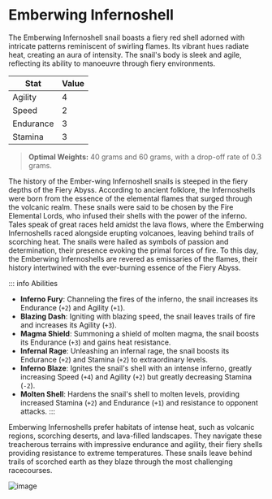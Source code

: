 <script setup>
    import Column from '@/components/2-3Column.vue'
    import Imgs from '@/components/3Images.vue'
</script>

# Emberwing Infernoshell

The Emberwing Infernoshell snail boasts a fiery red shell adorned with intricate patterns reminiscent of swirling flames. Its vibrant hues radiate heat, creating an aura of intensity. The snail's body is sleek and agile, reflecting its ability to manoeuvre through fiery environments.

<Imgs 
    img1="/snailrace/OIG.Qv0wJ5.jpeg"
    img2="/snailrace/OIG.jpeg"
    img3="/snailrace/_21196d25-2a20-40f1-8bc0-c4308d171ffb.jpeg"
/>

| Stat      | Value |
| --------- | ----- |
| Agility   |   4   |
| Speed     |   2   |
| Endurance |   3   |
| Stamina   |   3   |

> **Optimal Weights:** 40 grams and 60 grams, with a drop-off rate of 0.3 grams.

The history of the Ember-wing Infernoshell snails is steeped in the fiery depths of the Fiery Abyss. According to ancient folklore, the Infernoshells were born from the essence of the elemental flames that surged through the volcanic realm. These snails were said to be chosen by the Fire Elemental Lords, who infused their shells with the power of the inferno. Tales speak of great races held amidst the lava flows, where the Emberwing Infernoshells raced alongside erupting volcanoes, leaving behind trails of scorching heat. The snails were hailed as symbols of passion and determination, their presence evoking the primal forces of fire. To this day, the Emberwing Infernoshells are revered as emissaries of the flames, their history intertwined with the ever-burning essence of the Fiery Abyss.

<Column>
    <template #left>Advantages</template>
    <template #right>
        The Ember-wing Infernoshell excels on Grass Tracks and Rough Forest Trails. It performs well in sprint races.
    </template>
</Column>
<Column>
    <template #left>Disadvantages</template>
    <template #right>
        This snail may struggle on Synthetic Turf Tracks and Glass Tracks.
    </template>
</Column>

::: info Abilities
- **Inferno Fury**: Channeling the fires of the inferno, the snail increases its Endurance (`+2`) and Agility (`+1`).
- **Blazing Dash**: Igniting with blazing speed, the snail leaves trails of fire and increases its Agility (`+3`).
- **Magma Shield**: Summoning a shield of molten magma, the snail boosts its Endurance (`+3`) and gains heat resistance.
- **Infernal Rage**: Unleashing an infernal rage, the snail boosts its Endurance (`+2`) and Stamina (`+2`) to extraordinary levels.
- **Inferno Blaze**: Ignites the snail's shell with an intense inferno, greatly increasing Speed (`+4`) and Agility (`+2`) but greatly decreasing Stamina (`-2`).
- **Molten Shell**: Hardens the snail's shell to molten levels, providing increased Stamina (`+2`) and Endurance (`+1`) and resistance to opponent attacks.
:::

Emberwing Infernoshells prefer habitats of intense heat, such as volcanic regions, scorching deserts, and lava-filled landscapes. They navigate these treacherous terrains with impressive endurance and agility, their fiery shells providing resistance to extreme temperatures. These snails leave behind trails of scorched earth as they blaze through the most challenging racecourses.

<img class="rounded-lg" src="/snailrace/_7f1b8f37-7697-4f23-a251-ac28ee68f71c.jpeg" alt="image"/>
